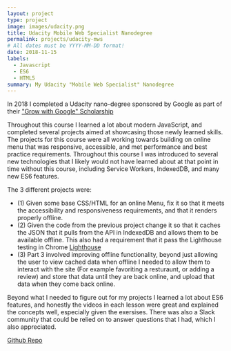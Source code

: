 ```yaml
---
layout: project
type: project
image: images/udacity.png
title: Udacity Mobile Web Specialist Nanodegree
permalink: projects/udacity-mws
# All dates must be YYYY-MM-DD format!
date: 2018-11-15
labels:
  - Javascript
  - ES6
  - HTML5
summary: My Udacity "Mobile Web Specialist" Nanodegree
---
```


In 2018 I completed a Udacity nano-degree sponsored by Google as part of their ["Grow with Google" Scholarship](https://www.udacity.com/grow-with-google)

Throughout this course I learned a lot about modern JavaScript, and completed several projects aimed at showcasing those newly learned skills. The projects for this course were all working towards building on online menu that was responsive, accessible, and met performance and best practice requirements. Throughout this course I was introduced to several new technologies that I likely would not have learned about at that point in time without this course, including Service Workers, IndexedDB, and many new ES6 features. 

The 3 different projects were:
 - (1) Given some base CSS/HTML for an online Menu, fix it so that it meets the accessibility and responsiveness requirements, and that it renders properly offline.
 - (2) Given the code from the previous project change it so that it caches the JSON that it pulls from the API in IndexedDB and allows them to be available offline. This also had a requirement that it pass the Lighthouse testing in Chrome [Lighthouse](https://developers.google.com/web/tools/lighthouse/)
 - (3) Part 3 involved improving offline functionality, beyond just allowing the user to view cached data when offline I needed to allow them to interact with the site (For example favoriting a resturaunt, or adding a review) and store that data until they are back online, and upload that data when they come back online.

Beyond what I needed to figure out for my projects I learned a lot about ES6 features, and honestly the videos in each lesson were great and explained the concepts well, especially given the exersises. There was also a Slack community that could be relied on to answer questions that I had, which I also appreciated.

[Github Repo](https://github.com/jorlee92/mws-restaurant/commits/master)